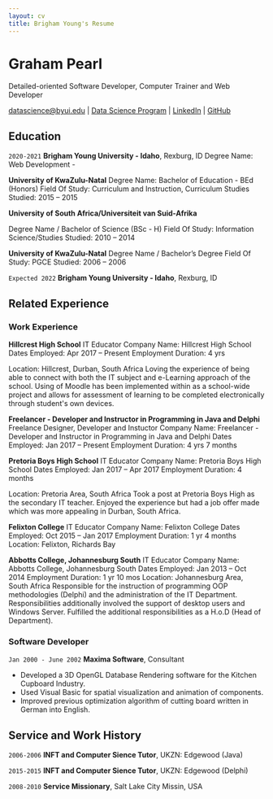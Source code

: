 ```yaml
---
layout: cv
title: Brigham Young's Resume
---
```

# Graham Pearl
Detailed-oriented Software Developer, Computer Trainer and Web Developer

<div id="webaddress">
<a href="datascience@byui.edu">datascience@byui.edu</a>
| <a href="https://byuidatascience.github.io/development.html">Data Science Program</a>
| <a href="https://www.linkedin.com/in/graham-pearl-19005/">LinkedIn</a>
| <a href="https://github.com/GrahamPearl">GitHub</a>
</div>

<!-- https://www.monique.tech/the-art-of-markdown -->

## Education

`2020-2021`
__Brigham Young University - Idaho__, Rexburg, ID
Degree Name: Web Development - 

__University of KwaZulu-Natal__
Degree Name: Bachelor of Education - BEd (Honors)
Field Of Study: Curriculum and Instruction, Curriculum Studies
Studied: 2015 – 2015

 
__University of South Africa/Universiteit van Suid-Afrika__

Degree Name / Bachelor of Science (BSc - H)
Field Of Study: Information Science/Studies
Studied: 2010 – 2014

 
__University of KwaZulu-Natal__
Degree Name / Bachelor’s Degree
Field Of Study: PGCE
Studied: 2006 – 2006

`Expected 2022`
__Brigham Young University - Idaho__, Rexburg, ID

## Related Experience

### Work Experience

__Hillcrest High School__
IT Educator
Company Name: Hillcrest High School
Dates Employed: Apr 2017 – Present Employment
Duration: 4 yrs

Location: Hillcrest, Durban, South Africa
Loving the experience of being able to connect with both the IT subject and e-Learning approach of the school. Using of Moodle has been implemented within as a school-wide project and allows for assessment of learning to be completed electronically through student's own devices.
 
__Freelancer - Developer and Instructor in Programming in Java and Delphi__
Freelance Designer, Developer and Instuctor
Company Name: Freelancer - Developer and Instructor in Programming in Java and Delphi
Dates Employed: Jan 2017 – Present Employment 
Duration: 4 yrs 7 months
 
__Pretoria Boys High School__
IT Educator
Company Name: Pretoria Boys High School
Dates Employed: Jan 2017 – Apr 2017
Employment Duration: 4 months 

Location: Pretoria Area, South Africa
Took a post at Pretoria Boys High as the secondary IT teacher. Enjoyed the experience but had a job offer made which was more appealing in Durban, South Africa.

__Felixton College__
IT Educator
Company Name: Felixton College
Dates Employed: Oct 2015 – Jan 2017
Employment Duration: 1 yr 4 months
Location: Felixton, Richards Bay

__Abbotts College, Johannesburg South__
IT Educator
Company Name: Abbotts College, Johannesburg South
Dates Employed: Jan 2013 – Oct 2014
Employment Duration: 1 yr 10 mos
Location: Johannesburg Area, South Africa
Responsible for the instruction of programming OOP methodologies (Delphi) and the administration of the IT Department. Responsibilities additionally involved the support of desktop users and Windows Server. Fulfilled the additional responsibilities as a H.o.D (Head of Department).

### Software Developer

`Jan 2000 - June 2002`
__Maxima Software__, Consultant

- Developed a 3D OpenGL Database Rendering software for the Kitchen Cupboard Industry.
- Used Visual Basic for spatial visualization and animation of components. 
- Improved previous optimization algorithm of cutting board written in German into English.

## Service and Work History

`2006-2006`
__INFT and Computer Sience Tutor__, UKZN: Edgewood (Java)

`2015-2015`
__INFT and Computer Sience Tutor__, UKZN: Edgewood (Delphi)

`2008-2010`
__Service Missionary__, Salt Lake City Missin, USA

<!-- ### Footer

Last updated: July 2021 -->


